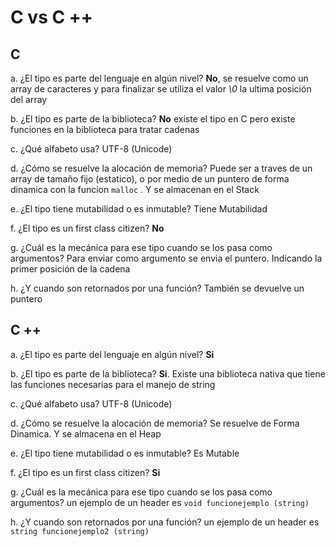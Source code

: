 # C vs C ++

## C

a. ¿El tipo es parte del lenguaje en algún nivel? **No**, se resuelve como un array de caracteres y para finalizar se utiliza el valor *\0* la ultima posición del array

b. ¿El tipo es parte de la biblioteca? **No** existe el tipo en C pero existe funciones en la biblioteca para tratar cadenas

c. ¿Qué alfabeto usa? UTF-8 (Unicode)

d. ¿Cómo se resuelve la alocación de memoria? Puede ser a traves de un array de tamaño fijo (estatico), o por medio de un puntero de forma dinamica con la funcion `malloc` . Y se almacenan en el Stack

e. ¿El tipo tiene mutabilidad o es inmutable? Tiene Mutabilidad

f. ¿El tipo es un first class citizen? **No**

g. ¿Cuál es la mecánica para ese tipo cuando se los pasa como argumentos? Para enviar como argumento se envia el puntero. Indicando la primer posición de la cadena

h. ¿Y cuando son retornados por una función? También se devuelve un puntero 

## C ++

a. ¿El tipo es parte del lenguaje en algún nivel? **Si**

b. ¿El tipo es parte de la biblioteca?  **Si**. Existe una biblioteca nativa que tiene las funciones necesarias para el manejo de string

c. ¿Qué alfabeto usa? UTF-8 (Unicode)

d. ¿Cómo se resuelve la alocación de memoria? Se resuelve de Forma Dinamica. Y se almacena en el Heap

e. ¿El tipo tiene mutabilidad o es inmutable? Es Mutable

f. ¿El tipo es un first class citizen? **Si**

g. ¿Cuál es la mecánica para ese tipo cuando se los pasa como argumentos? un ejemplo de un header es `void funcionejemplo (string)`

h. ¿Y cuando son retornados por una función? un ejemplo de un header es `string funcionejemplo2 (string)`